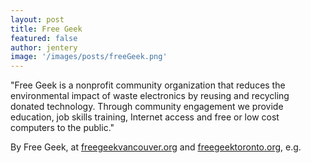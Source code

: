```yaml
---
layout: post
title: Free Geek
featured: false
author: jentery
image: '/images/posts/freeGeek.png'
---
```


"Free Geek is a nonprofit community organization that reduces the environmental impact of waste electronics by reusing and recycling donated technology. Through community engagement we provide education, job skills training, Internet access and free or low cost computers to the public."

By Free Geek, at [freegeekvancouver.org](http://www.freegeekvancouver.org/) and [freegeektoronto.org](https://www.freegeektoronto.org/), e.g.

